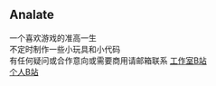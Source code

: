 ## Analate  
一个喜欢游戏的准高一生  
不定时制作一些小玩具和小代码  
有任何疑问或合作意向或需要商用请邮箱联系
[工作室B站](https://space.bilibili.com/473292188)  
[个人B站](https://space.bilibili.com/96451240)
